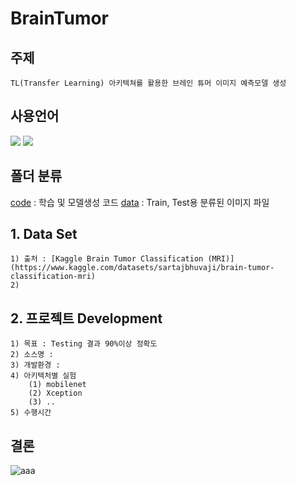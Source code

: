 # BrainTumor

## 주제 
    TL(Transfer Learning) 아키텍쳐를 활용한 브레인 튜머 이미지 예측모델 생성

## 사용언어
<a href="https://www.python.org/" target="_blank"><img src="https://img.shields.io/badge/Python-3776AB?style=flat&logo=python&logoColor=white"/></a>
<a href="https://jupyter.org/" target="_blank"><img src="https://img.shields.io/badge/Jupyter-F37626?style=flat&logo=jupyter&logoColor=white"/></a>

## 폴더 분류
[code](https://github.com/Decoyer-71/BrainTumor/tree/master/code) : 학습 및 모델생성 코드
[data](https://github.com/Decoyer-71/BrainTumor/tree/master/data) : Train, Test용 분류된 이미지 파일


## 1. Data Set
    1) 출처 : [Kaggle Brain Tumor Classification (MRI)](https://www.kaggle.com/datasets/sartajbhuvaji/brain-tumor-classification-mri)
    2) 

## 2. 프로젝트 Development
    1) 목표 : Testing 결과 90%이상 정확도 
    2) 소스명 : 
    3) 개발환경 :
    4) 아키텍처별 실험
        (1) mobilenet
        (2) Xception
        (3) ..
    5) 수행시간


## 결론

![aaa]()


  

